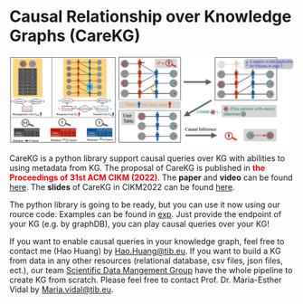 # Causal Relationship over Knowledge Graphs (CareKG)
![](https://raw.githubusercontent.com/jason-huanghao/PicGoBed/master/imgs/20221017145542.png)

CareKG is a python library support causal queries over KG with abilities to using metadata from KG. 
The proposal of CareKG is published in <font color=red>**the Proceedings of 31st ACM CIKM (2022)**</font>.
The **paper** and **video** can be found [here](https://dl.acm.org/doi/10.1145/3511808.3557818).
The **slides** of CareKG in CIKM2022 can be found [here](https://github.com/SDM-TIB/CareKG/blob/master/docs/CIKM2022_CareKG.pdf).

The python library is going to be ready, but you can use it now using our rource code. Examples can be found in [exp](https://github.com/SDM-TIB/CareKG/tree/master/exp).
Just provide the endpoint of your KG (e.g. by graphDB), you can play causal queries over your KG!

If you want to enable causal queries in your knowledge graph, feel free to contact me (Hao Huang) by Hao.Huang@tib.eu. 
If you want to build a KG from data in any other resources (relational database, csv files, json files, ect.), our team [Scientific Data Mangement Group](https://www.tib.eu/en/research-development/research-groups-and-labs/scientific-data-management/staff) have the whole pipeline to create KG from scratch. Please feel free to contact Prof. Dr. Maria-Esther Vidal by Maria.vidal@tib.eu.


